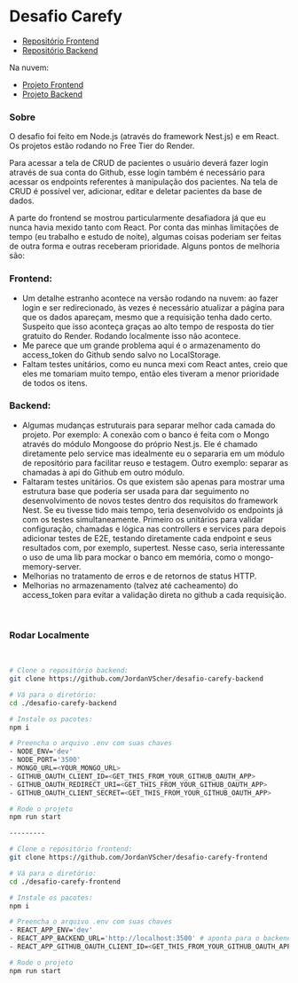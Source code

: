 # Desafio Carefy

- [Repositório Frontend](https://github.com/JordanVScher/desafio-carefy-frontend)
- [Repositório Backend](https://github.com/JordanVScher/desafio-carefy-backend)

Na nuvem:

- [Projeto Frontend](https://desafio-carefy-frontend.onrender.com)
- [Projeto Backend](https://desafio-carefy-backend.onrender.com/)


### Sobre

O desafio foi feito em Node.js (através do framework Nest.js) e em React. 
Os projetos estão rodando no Free Tier do Render.

Para acessar a tela de CRUD de pacientes o usuário deverá fazer login através de sua conta do Github, esse login também é necessário para acessar os endpoints referentes à manipulação dos pacientes. Na tela de CRUD é possível ver, adicionar, editar e deletar pacientes da base de dados.

A parte do frontend se mostrou particularmente desafiadora já que eu nunca havia mexido tanto com React. Por conta das minhas limitações de tempo (eu trabalho e estudo de noite), algumas coisas poderiam ser feitas de outra forma e outras receberam prioridade. Alguns pontos de melhoria são:

### Frontend:

- Um detalhe estranho acontece na versão rodando na nuvem: ao fazer login e ser redirecionado, às vezes é necessário atualizar a página para que os dados apareçam, mesmo que a requisição tenha dado certo. Suspeito que isso aconteça graças ao alto tempo de resposta do tier gratuito do Render. Rodando localmente isso não acontece.
- Me parece que um grande problema aqui é o armazenamento do access_token do Github sendo salvo no LocalStorage.
- Faltam testes unitários, como eu nunca mexi com React antes, creio que eles me tomariam muito tempo, então eles tiveram a menor prioridade de todos os itens.

### Backend:

- Algumas mudanças estruturais para separar melhor cada camada do projeto. Por exemplo: A conexão com o banco é feita com o Mongo através do módulo Mongoose do próprio Nest.js. Ele é chamado diretamente pelo service mas idealmente eu o separaria em um módulo de repositório para facilitar reuso e testagem. Outro exemplo: separar as chamadas à api do Github em outro módulo.
- Faltaram testes unitários. Os que existem são apenas para mostrar uma estrutura base que poderia ser usada para dar seguimento no desenvolvimento de novos testes dentro dos requisitos do framework Nest. Se eu tivesse tido mais tempo, teria desenvolvido os endpoints já com os testes simultaneamente. Primeiro os unitários para validar configuração, chamadas e lógica nas controllers e services para depois adicionar testes de E2E, testando diretamente cada endpoint e seus resultados com, por exemplo, supertest. Nesse caso, seria interessante o uso de uma lib para mockar o banco em memória, como o mongo-memory-server.
- Melhorias no tratamento de erros e de retornos de status HTTP.
- Melhorias no armazenamento (talvez até cacheamento) do access_token para evitar a validação direta no github a cada requisição.

<br>

### Rodar Localmente

<br>

```bash
# Clone o repositório backend: 
git clone https://github.com/JordanVScher/desafio-carefy-backend

# Vá para o diretório:
cd ./desafio-carefy-backend

# Instale os pacotes:
npm i

# Preencha o arquivo .env com suas chaves
- NODE_ENV='dev'
- NODE_PORT='3500'
- MONGO_URL=<YOUR_MONGO_URL>
- GITHUB_OAUTH_CLIENT_ID=<GET_THIS_FROM_YOUR_GITHUB_OAUTH_APP>
- GITHUB_OAUTH_REDIRECT_URI=<GET_THIS_FROM_YOUR_GITHUB_OAUTH_APP>
- GITHUB_OAUTH_CLIENT_SECRET=<GET_THIS_FROM_YOUR_GITHUB_OAUTH_APP>

# Rode o projeto
npm run start

---------

# Clone o repositório frontend: 
git clone https://github.com/JordanVScher/desafio-carefy-frontend

# Vá para o diretório:
cd ./desafio-carefy-frontend

# Instale os pacotes:
npm i

# Preencha o arquivo .env com suas chaves
- REACT_APP_ENV='dev'
- REACT_APP_BACKEND_URL='http://localhost:3500' # aponta para o backend
- REACT_APP_GITHUB_OAUTH_CLIENT_ID=<GET_THIS_FROM_YOUR_GITHUB_OAUTH_APP>

# Rode o projeto
npm run start

```




